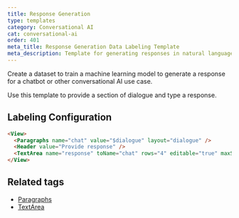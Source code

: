 ```yaml
---
title: Response Generation
type: templates
category: Conversational AI
cat: conversational-ai
order: 401
meta_title: Response Generation Data Labeling Template
meta_description: Template for generating responses in natural language understanding use cases with Label Studio for your machine learning and data science projects.
---
```


Create a dataset to train a machine learning model to generate a response for a chatbot or other conversational AI use case. 

Use this template to provide a section of dialogue and type a response. 

## Labeling Configuration

```html
<View>  
  <Paragraphs name="chat" value="$dialogue" layout="dialogue" />
  <Header value="Provide response" />
  <TextArea name="response" toName="chat" rows="4" editable="true" maxSubmissions="1" />
</View>
```

## Related tags

- [Paragraphs](/tags/paragraphs.html)
- [TextArea](/tags/textarea.html)